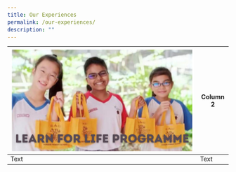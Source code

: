 ```yaml
---
title: Our Experiences
permalink: /our-experiences/
description: ""
---
```

| ![[LLP](https://staging.d21co4ykjghpsi.amplifyapp.com/our-experiences/llp/)](/images/Learn%20for%20Life%20Programme.png) | Column 2 |
| -------- | -------- | 
| Text     | Text     |